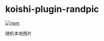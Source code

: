 # koishi-plugin-randpic

[![npm](https://img.shields.io/npm/v/koishi-plugin-randpic?style=flat-square)](https://www.npmjs.com/package/koishi-plugin-randpic)

随机本地图片
